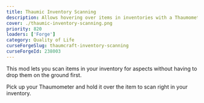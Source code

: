 ```yaml
---
title: Thaumic Inventory Scanning
description: Allows hovering over items in inventories with a Thaumometer on the cursor to scan them.
cover: ./thaumic-inventory-scanning.png
priority: 820
loaders: ['Forge']
category: Quality of Life
curseForgeSlug: thaumcraft-inventory-scanning
curseForgeId: 238003
---
```


This mod lets you scan items in your inventory for aspects without having to drop them on the ground first.

Pick up your Thaumometer and hold it over the item to scan right in your inventory.